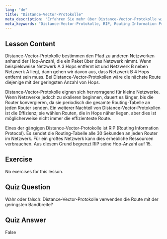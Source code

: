 ```yaml
---
lang: "de"
title: "Distance-Vector-Protokolle"
meta_description: "Erfahren Sie mehr über Distance-Vector-Protokolle wie RIP, wie sie funktionieren und ihre Einschränkungen für das Netzwerk-Routing. Verstehen Sie Hop-Count und Netzwerkeffizienz."
meta_keywords: "Distance-Vector-Protokolle, RIP, Routing Information Protocol, Hop-Count, Netzwerk-Routing, Linux-Netzwerk, Anfängerleitfaden, Tutorial"
---
```


## Lesson Content

Distance-Vector-Protokolle bestimmen den Pfad zu anderen Netzwerken anhand der Hop-Anzahl, die ein Paket über das Netzwerk nimmt. Wenn beispielsweise Netzwerk A 3 Hops entfernt ist und Netzwerk B neben Netzwerk A liegt, dann gehen wir davon aus, dass Netzwerk B 4 Hops entfernt sein muss. Bei Distance-Vector-Protokollen wäre die nächste Route diejenige mit der geringsten Anzahl von Hops.

Distance-Vector-Protokolle eignen sich hervorragend für kleine Netzwerke. Wenn Netzwerke jedoch zu skalieren beginnen, dauert es länger, bis die Router konvergieren, da sie periodisch die gesamte Routing-Tabelle an jeden Router senden. Ein weiterer Nachteil von Distance-Vector-Protokollen ist die Effizienz; sie wählen Routen, die in Hops näher liegen, aber dies ist möglicherweise nicht immer die effizienteste Route.

Eines der gängigen Distance-Vector-Protokolle ist RIP (Routing Information Protocol). Es sendet die Routing-Tabelle alle 30 Sekunden an jeden Router im Netzwerk. Für ein großes Netzwerk kann dies erhebliche Ressourcen verbrauchen. Aus diesem Grund begrenzt RIP seine Hop-Anzahl auf 15.

## Exercise

No exercises for this lesson.

## Quiz Question

Wahr oder falsch: Distance-Vector-Protokolle verwenden die Route mit der geringsten Bandbreite?

## Quiz Answer

False
